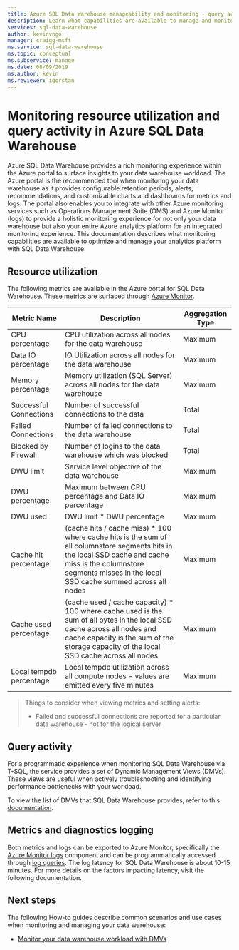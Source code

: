 ```yaml
---
title: Azure SQL Data Warehouse manageability and monitoring - query activity, resource utilization | Microsoft Docs
description: Learn what capabilities are available to manage and monitor Azure SQL Data Warehouse. Use the Azure portal and Dynamic Management Views (DMVs) to understand query activity and resource utilization of your data warehouse.
services: sql-data-warehouse
author: kevinvngo
manager: craigg-msft
ms.service: sql-data-warehouse
ms.topic: conceptual
ms.subservice: manage
ms.date: 08/09/2019
ms.author: kevin
ms.reviewer: igorstan
---
```


# Monitoring resource utilization and query activity in Azure SQL Data Warehouse
Azure SQL Data Warehouse provides a rich monitoring experience within the Azure portal to surface insights to your data warehouse workload. The Azure portal is the recommended tool when monitoring your data warehouse as it provides configurable retention periods, alerts, recommendations, and customizable charts and dashboards for metrics and logs. The portal also enables you to integrate with other Azure monitoring services such as Operations Management Suite (OMS) and Azure Monitor (logs) to provide a holistic monitoring experience for not only your data warehouse but also your entire Azure analytics platform for an integrated monitoring experience. This documentation describes what monitoring capabilities are available to optimize and manage your analytics platform with SQL Data Warehouse. 

## Resource utilization 
The following metrics are available in the Azure portal for SQL Data Warehouse. These metrics are surfaced through [Azure Monitor](https://docs.microsoft.com/azure/azure-monitor/platform/data-collection#metrics).


| Metric Name             | Description                                                  | Aggregation Type |
| ----------------------- | ------------------------------------------------------------ | ---------------- |
| CPU percentage          | CPU utilization across all nodes for the data warehouse      | Maximum          |
| Data IO percentage      | IO Utilization across all nodes for the data warehouse       | Maximum          |
| Memory percentage       | Memory utilization (SQL Server) across all nodes for the data warehouse | Maximum          |
| Successful Connections  | Number of successful connections to the data                 | Total            |
| Failed Connections      | Number of failed connections to the data warehouse           | Total            |
| Blocked by Firewall     | Number of logins to the data warehouse which was blocked     | Total            |
| DWU limit               | Service level objective of the data warehouse                | Maximum          |
| DWU percentage          | Maximum between CPU percentage and Data IO percentage        | Maximum          |
| DWU used                | DWU limit * DWU percentage                                   | Maximum          |
| Cache hit percentage    | (cache hits / cache miss) * 100  where cache hits is the sum of all columnstore segments hits in the local SSD cache and cache miss is the columnstore segments misses in the local SSD cache summed across all nodes | Maximum          |
| Cache used percentage   | (cache used / cache capacity) * 100 where cache used is the sum of all bytes in the local SSD cache across all nodes and cache capacity is the sum of the storage capacity of the local SSD cache across all nodes | Maximum          |
| Local tempdb percentage | Local tempdb utilization across all compute nodes - values are emitted every five minutes | Maximum          |

> Things to consider when viewing metrics and setting alerts:
>
> - Failed and successful connections are reported for a particular data warehouse - not for the logical server

## Query activity
For a programmatic experience when monitoring SQL Data Warehouse via T-SQL, the service provides a set of Dynamic Management Views (DMVs). These views are useful when actively troubleshooting and identifying performance bottlenecks with your workload.

To view the list of DMVs that SQL Data Warehouse provides, refer to this [documentation](https://docs.microsoft.com/azure/sql-data-warehouse/sql-data-warehouse-reference-tsql-system-views#sql-data-warehouse-dynamic-management-views-dmvs). 

## Metrics and diagnostics logging
Both metrics and logs can be exported to Azure Monitor, specifically the [Azure Monitor logs](https://docs.microsoft.com/azure/log-analytics/log-analytics-overview) component and can be programmatically accessed through [log queries](https://docs.microsoft.com/azure/log-analytics/log-analytics-tutorial-viewdata). The log latency for SQL Data Warehouse is about 10-15 minutes. For more details on the factors impacting latency, visit the following documentation.


## Next steps
The following How-to guides describe common scenarios and use cases when monitoring and managing your data warehouse:

- [Monitor your data warehouse workload with DMVs](https://docs.microsoft.com/azure/sql-data-warehouse/sql-data-warehouse-manage-monitor)
